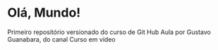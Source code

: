 # Olá, Mundo!
 Primeiro repositório versionado do curso de Git Hub
 Aula por Gustavo Guanabara, do canal Curso em vídeo
